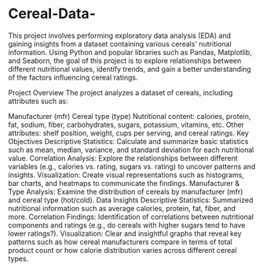 # Cereal-Data-
This project involves performing exploratory data analysis (EDA) and gaining insights from a dataset containing various cereals' nutritional information. Using Python and popular libraries such as Pandas, Matplotlib, and Seaborn, the goal of this project is to explore relationships between different nutritional values, identify trends, and gain a better understanding of the factors influencing cereal ratings.

Project Overview
The project analyzes a dataset of cereals, including attributes such as:

Manufacturer (mfr)
Cereal type (type)
Nutritional content: calories, protein, fat, sodium, fiber, carbohydrates, sugars, potassium, vitamins, etc.
Other attributes: shelf position, weight, cups per serving, and cereal ratings.
Key Objectives
Descriptive Statistics: Calculate and summarize basic statistics such as mean, median, variance, and standard deviation for each nutritional value.
Correlation Analysis: Explore the relationships between different variables (e.g., calories vs. rating, sugars vs. rating) to uncover patterns and insights.
Visualization: Create visual representations such as histograms, bar charts, and heatmaps to communicate the findings.
Manufacturer & Type Analysis: Examine the distribution of cereals by manufacturer (mfr) and cereal type (hot/cold).
Data Insights
Descriptive Statistics: Summarized nutritional information such as average calories, protein, fat, fiber, and more.
Correlation Findings: Identification of correlations between nutritional components and ratings (e.g., do cereals with higher sugars tend to have lower ratings?).
Visualization: Clear and insightful graphs that reveal key patterns such as how cereal manufacturers compare in terms of total product count or how calorie distribution varies across different cereal types.

